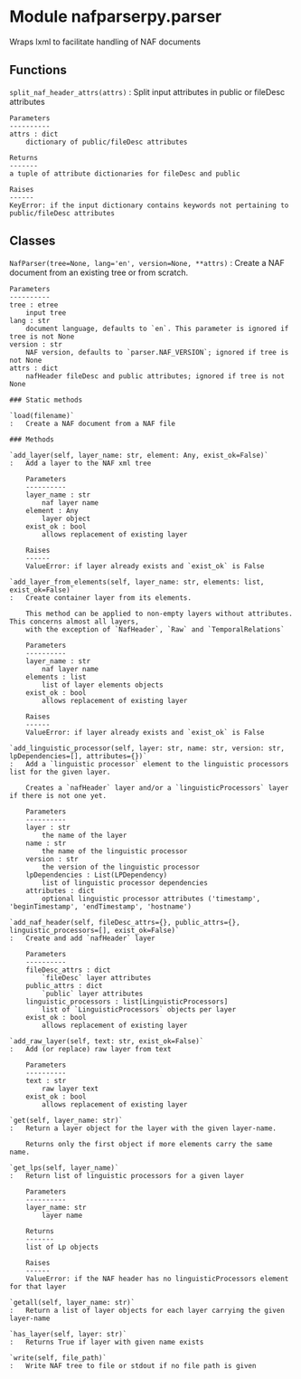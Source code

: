 Module nafparserpy.parser
=========================
Wraps lxml to facilitate handling of NAF documents

Functions
---------

    
`split_naf_header_attrs(attrs)`
:   Split input attributes in public or fileDesc attributes
    
    Parameters
    ----------
    attrs : dict
        dictionary of public/fileDesc attributes
    
    Returns
    -------
    a tuple of attribute dictionaries for fileDesc and public
    
    Raises
    ------
    KeyError: if the input dictionary contains keywords not pertaining to public/fileDesc attributes

Classes
-------

`NafParser(tree=None, lang='en', version=None, **attrs)`
:   Create a NAF document from an existing tree or from scratch.
    
    Parameters
    ----------
    tree : etree
        input tree
    lang : str
        document language, defaults to `en`. This parameter is ignored if tree is not None
    version : str
        NAF version, defaults to `parser.NAF_VERSION`; ignored if tree is not None
    attrs : dict
        nafHeader fileDesc and public attributes; ignored if tree is not None

    ### Static methods

    `load(filename)`
    :   Create a NAF document from a NAF file

    ### Methods

    `add_layer(self, layer_name: str, element: Any, exist_ok=False)`
    :   Add a layer to the NAF xml tree
        
        Parameters
        ----------
        layer_name : str
            naf layer name
        element : Any
            layer object
        exist_ok : bool
            allows replacement of existing layer
        
        Raises
        ------
        ValueError: if layer already exists and `exist_ok` is False

    `add_layer_from_elements(self, layer_name: str, elements: list, exist_ok=False)`
    :   Create container layer from its elements.
        
        This method can be applied to non-empty layers without attributes. This concerns almost all layers,
        with the exception of `NafHeader`, `Raw` and `TemporalRelations`
        
        Parameters
        ----------
        layer_name : str
            naf layer name
        elements : list
            list of layer elements objects
        exist_ok : bool
            allows replacement of existing layer
        
        Raises
        ------
        ValueError: if layer already exists and `exist_ok` is False

    `add_linguistic_processor(self, layer: str, name: str, version: str, lpDependencies=[], attributes={})`
    :   Add a `linguistic processor` element to the linguistic processors list for the given layer.
        
        Creates a `nafHeader` layer and/or a `linguisticProcessors` layer if there is not one yet.
        
        Parameters
        ----------
        layer : str
            the name of the layer
        name : str
            the name of the linguistic processor
        version : str
            the version of the linguistic processor
        lpDependencies : List(LPDependency)
            list of linguistic processor dependencies
        attributes : dict
            optional linguistic processor attributes ('timestamp', 'beginTimestamp', 'endTimestamp', 'hostname')

    `add_naf_header(self, fileDesc_attrs={}, public_attrs={}, linguistic_processors=[], exist_ok=False)`
    :   Create and add `nafHeader` layer
        
        Parameters
        ----------
        fileDesc_attrs : dict
            `fileDesc` layer attributes
        public_attrs : dict
            `public` layer attributes
        linguistic_processors : list[LinguisticProcessors]
            list of `LinguisticProcessors` objects per layer
        exist_ok : bool
            allows replacement of existing layer

    `add_raw_layer(self, text: str, exist_ok=False)`
    :   Add (or replace) raw layer from text
        
        Parameters
        ----------
        text : str
            raw layer text
        exist_ok : bool
            allows replacement of existing layer

    `get(self, layer_name: str)`
    :   Return a layer object for the layer with the given layer-name.
        
        Returns only the first object if more elements carry the same name.

    `get_lps(self, layer_name)`
    :   Return list of linguistic processors for a given layer
        
        Parameters
        ----------
        layer_name: str
            layer name
        
        Returns
        -------
        list of Lp objects
        
        Raises
        ------
        ValueError: if the NAF header has no linguisticProcessors element for that layer

    `getall(self, layer_name: str)`
    :   Return a list of layer objects for each layer carrying the given layer-name

    `has_layer(self, layer: str)`
    :   Returns True if layer with given name exists

    `write(self, file_path)`
    :   Write NAF tree to file or stdout if no file path is given